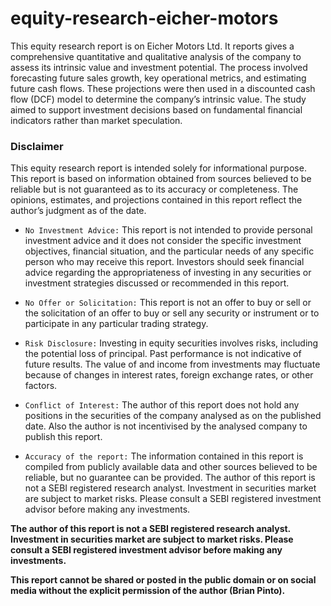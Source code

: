 # equity-research-eicher-motors

This equity research report is on Eicher Motors Ltd. It reports gives a comprehensive quantitative and qualitative analysis of the company to assess its intrinsic value and investment potential. The process involved forecasting future sales growth, key operational metrics, and estimating future cash flows. These projections were then used in a discounted cash flow (DCF) model to determine the company’s intrinsic value. The study aimed to support investment decisions based on fundamental financial indicators rather than market speculation.

### Disclaimer

This equity research report is intended solely for informational purpose. This report is based on information
obtained from sources believed to be reliable but is not guaranteed as to its accuracy or completeness. The opinions, estimates, and projections contained in this report reflect the author’s judgment as of the date.

- `No Investment Advice:` This report is not intended to provide personal investment advice and it does not
consider the specific investment objectives, financial situation, and the particular needs of any specific
person who may receive this report. Investors should seek financial advice regarding the appropriateness
of investing in any securities or investment strategies discussed or recommended in this report.

- `No Offer or Solicitation:` This report is not an offer to buy or sell or the solicitation of an offer to buy or sell any security or instrument or to participate in any particular trading strategy.

- `Risk Disclosure:` Investing in equity securities involves risks, including the potential loss of principal. Past performance is not indicative of future results. The value of and income from investments may fluctuate because of changes in interest rates, foreign exchange rates, or other factors.

- `Conflict of Interest:` The author of this report does not hold any positions in the securities of the company analysed as on the published date. Also the author is not incentivised by the analysed company to publish this report.

- `Accuracy of the report:` The information contained in this report is compiled from publicly available data and other sources believed to be reliable, but no guarantee can be provided. The author of this report is not a SEBI registered research analyst. Investment in securities market are subject to market risks. Please consult a SEBI registered investment advisor before making any
investments.

**The author of this report is not a SEBI registered research analyst. Investment in securities market are subject to market risks. Please consult a SEBI registered investment advisor before making any investments.**

**This report cannot be shared or posted in the public domain or on social media without the explicit permission of the author (Brian Pinto).**